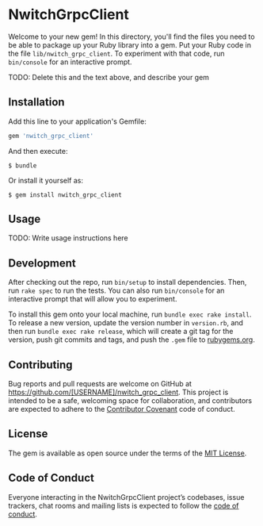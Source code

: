 # NwitchGrpcClient

Welcome to your new gem! In this directory, you'll find the files you need to be able to package up your Ruby library into a gem. Put your Ruby code in the file `lib/nwitch_grpc_client`. To experiment with that code, run `bin/console` for an interactive prompt.

TODO: Delete this and the text above, and describe your gem

## Installation

Add this line to your application's Gemfile:

```ruby
gem 'nwitch_grpc_client'
```

And then execute:

    $ bundle

Or install it yourself as:

    $ gem install nwitch_grpc_client

## Usage

TODO: Write usage instructions here

## Development

After checking out the repo, run `bin/setup` to install dependencies. Then, run `rake spec` to run the tests. You can also run `bin/console` for an interactive prompt that will allow you to experiment.

To install this gem onto your local machine, run `bundle exec rake install`. To release a new version, update the version number in `version.rb`, and then run `bundle exec rake release`, which will create a git tag for the version, push git commits and tags, and push the `.gem` file to [rubygems.org](https://rubygems.org).

## Contributing

Bug reports and pull requests are welcome on GitHub at https://github.com/[USERNAME]/nwitch_grpc_client. This project is intended to be a safe, welcoming space for collaboration, and contributors are expected to adhere to the [Contributor Covenant](http://contributor-covenant.org) code of conduct.

## License

The gem is available as open source under the terms of the [MIT License](https://opensource.org/licenses/MIT).

## Code of Conduct

Everyone interacting in the NwitchGrpcClient project’s codebases, issue trackers, chat rooms and mailing lists is expected to follow the [code of conduct](https://github.com/[USERNAME]/nwitch_grpc_client/blob/master/CODE_OF_CONDUCT.md).
